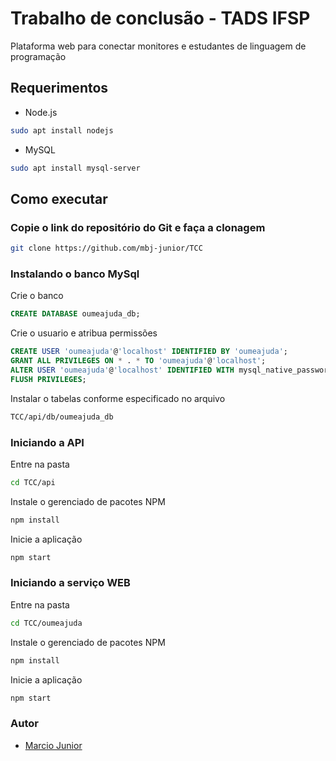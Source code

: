 # Trabalho de conclusão - TADS IFSP

Plataforma web para conectar monitores e estudantes de linguagem de programação

## Requerimentos

- Node.js

``` bash
sudo apt install nodejs
```

- MySQL

``` bash
sudo apt install mysql-server
```

## Como executar

### Copie o link do repositório do Git e faça a clonagem

```bash
git clone https://github.com/mbj-junior/TCC
```

### Instalando o banco MySql

Crie o banco

```SQL
CREATE DATABASE oumeajuda_db;
```

Crie o usuario e atribua permissões

```SQL
CREATE USER 'oumeajuda'@'localhost' IDENTIFIED BY 'oumeajuda';
GRANT ALL PRIVILEGES ON * . * TO 'oumeajuda'@'localhost';
ALTER USER 'oumeajuda'@'localhost' IDENTIFIED WITH mysql_native_password BY 'oumeajuda';
FLUSH PRIVILEGES;
```

Instalar o tabelas conforme especificado no arquivo

```bash
TCC/api/db/oumeajuda_db
```

### Iniciando a API

Entre na pasta

```bash
cd TCC/api
```

Instale o gerenciado de pacotes NPM

```javascript
npm install
```

Inicie a aplicação

```javascript
npm start
```

### Iniciando a serviço WEB

Entre na pasta

```bash
cd TCC/oumeajuda
```

Instale o gerenciado de pacotes NPM

```javascript
npm install
```

Inicie a aplicação

```javascript
npm start
```

### Autor

- [Marcio Junior](https://github.com/mbj-junior)
